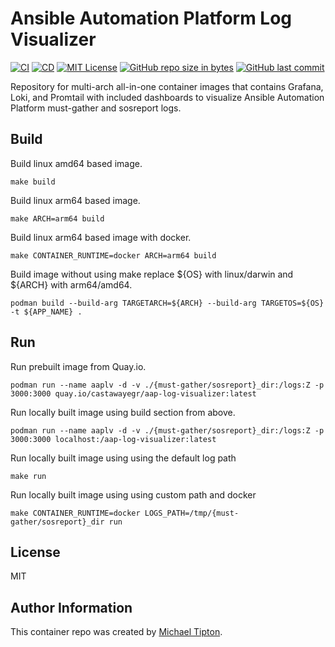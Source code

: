 Ansible Automation Platform Log Visualizer
=========
[![CI](https://github.com/CastawayEGR/aap-log-visualizer/actions/workflows/ci.yml/badge.svg)](https://github.com/CastawayEGR/aap-log-visualizer/actions/workflows/ci.yml)
[![CD](https://github.com/CastawayEGR/aap-log-visualizer/actions/workflows/cd.yml/badge.svg)](https://github.com/CastawayEGR/aap-log-visualizer/actions/workflows/cd.yml)
[![MIT License](https://img.shields.io/badge/License-MIT-brightgreen.svg)](https://opensource.org/licenses/MIT)
[![GitHub repo size in bytes](https://img.shields.io/github/repo-size/CastawayEGR/aap-log-visualizer.svg?logoColor=brightgreen)](https://github.com/CastawayEGR/aap-log-visualizer)
[![GitHub last commit](https://img.shields.io/github/last-commit/CastawayEGR/aap-log-visualizer.svg?logoColor=brightgreen)](https://github.com/CastawayEGR/aap-log-visualizer)

Repository for multi-arch all-in-one container images that contains Grafana, Loki, and Promtail with included dashboards to visualize Ansible Automation Platform must-gather and sosreport logs.

Build
------------

Build linux amd64 based image.

~~~
make build
~~~

Build linux arm64 based image.

~~~
make ARCH=arm64 build
~~~

Build linux arm64 based image with docker.

~~~
make CONTAINER_RUNTIME=docker ARCH=arm64 build
~~~

Build image without using make replace ${OS} with linux/darwin and ${ARCH} with arm64/amd64.

~~~
podman build --build-arg TARGETARCH=${ARCH} --build-arg TARGETOS=${OS} -t ${APP_NAME} .
~~~

Run
----------------

Run prebuilt image from Quay.io.

~~~
podman run --name aaplv -d -v ./{must-gather/sosreport}_dir:/logs:Z -p 3000:3000 quay.io/castawayegr/aap-log-visualizer:latest
~~~

Run locally built image using build section from above.

~~~
podman run --name aaplv -d -v ./{must-gather/sosreport}_dir:/logs:Z -p 3000:3000 localhost:/aap-log-visualizer:latest
~~~

Run locally built image using using the default log path

~~~
make run
~~~

Run locally built image using using custom path and docker

~~~
make CONTAINER_RUNTIME=docker LOGS_PATH=/tmp/{must-gather/sosreport}_dir run
~~~

License
-------

MIT

Author Information
------------------

This container repo was created by [Michael Tipton](https://ibeta.org).
